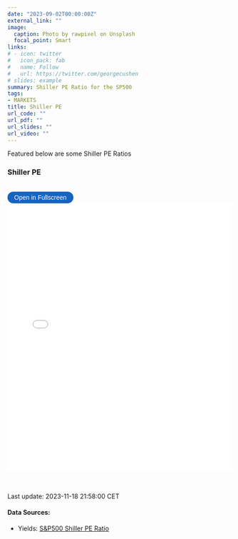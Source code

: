 ```yaml
---
date: "2023-09-02T00:00:00Z"
external_link: ""
image: 
  caption: Photo by rawpixel on Unsplash
  focal_point: Smart
links:
# - icon: twitter
#   icon_pack: fab
#   name: Follow
#   url: https://twitter.com/georgecushen
# slides: example
summary: Shiller PE Ratio for the SP500
tags:
- MARKETS
title: Shiller PE
url_code: ""
url_pdf: ""
url_slides: ""
url_video: ""
---
```


<!-- {{< load-plotly >}} -->
<!-- Load Plotly JavaScript library -->
<script src="https://cdn.plot.ly/plotly-latest.min.js"></script>
<!-- Add the toggle fullscreen function -->
<script>
    function toggleFullscreen(iframeId) {
        let iframe = document.getElementById(iframeId);
        if (iframe.requestFullscreen) {
            iframe.requestFullscreen();
        } else if (iframe.mozRequestFullScreen) { /* Firefox */
            iframe.mozRequestFullScreen();
        } else if (iframe.webkitRequestFullscreen) { /* Chrome, Safari & Opera */
            iframe.webkitRequestFullscreen();
        } else if (iframe.msRequestFullscreen) { /* IE/Edge */
            iframe.msRequestFullscreen();
        }
    }
</script>

Featured below are some Shiller PE Ratios

### Shiller PE

<br>

<button onclick="toggleFullscreen(&#39;iframe1&#39;)" style="font-size: 14px; padding: 5px 15px; border: none; border-radius: 20px; background-color: #1664c0; color: white; cursor: pointer; transition: background-color 0.3s;" onmouseover="this.style.backgroundColor=&#39;#0056b3&#39;" onmouseout="this.style.backgroundColor=&#39;#007BFF&#39;">
Open in Fullscreen
</button>
<iframe id="iframe1" src="ShillerPE1.html" width="100%" height="600px" frameborder="0">
</iframe>

<br> <br> Last update: 2023-11-18 21:58:00 CET

#### Data Sources:

- Yields: [S&P500 Shiller PE
  Ratio](https://data.nasdaq.com/data//MULTPL/SHILLER_PE_RATIO_MONTH-Shiller-PE-Ratio-by-Month)

